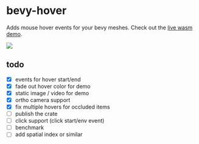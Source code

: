 # bevy-hover
Adds mouse hover events for your bevy meshes. Check out the [live wasm demo](https://chmod.site/static/bevy-hover/index.html).

![](https://github.com/b-camacho/bevy-hover/assets/12277070/0eeac20b-1b98-4164-a909-a90547352b48)

## todo
- [x] events for hover start/end
- [x] fade out hover color for demo
- [x] static image / video for demo
- [x] ortho camera support
- [x] fix multiple hovers for occluded items
- [ ] publish the crate
- [ ] click support (click start/env event)
- [ ] benchmark
- [ ] add spatial index or similar
